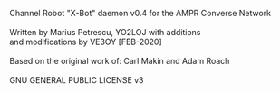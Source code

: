 Channel Robot "X-Bot" daemon v0.4 for the AMPR Converse Network<br>
<br>
Written by Marius Petrescu, YO2LOJ with additions<br>
and modifications by VE3OY [FEB-2020]<br>
<br>
Based on the original work of:&nbsp;Carl Makin and Adam Roach<br>
<br>
GNU GENERAL PUBLIC LICENSE v3<br>
<br><br><br>
